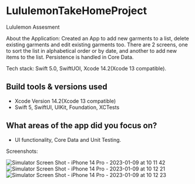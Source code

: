# LululemonTakeHomeProject
Lululemon Assesment

About the Application: 
Created an App to add new garments to a list, delete existing garments and edit existing garments too. There are 2 screens, one to sort the list in alphabetical order or by date, and another to add new items to the list. Persistence is handled in Core Data. 

Tech stack: Swift 5.0, SwiftUOI, Xcode 14.2(Xcode 13 compatible).

## Build tools & versions used
- Xcode Version 14.2(Xcode 13 compatible)
- Swift 5, SwiftUI, UIKit, Foundation, XCTests

## What areas of the app did you focus on?
- UI functionality, Core Data and Unit Testing.

Screenshots:

![Simulator Screen Shot - iPhone 14 Pro - 2023-01-09 at 10 11 42](https://user-images.githubusercontent.com/60441734/211354698-dddac803-4f75-4845-936d-3f0aeb925795.png)
![Simulator Screen Shot - iPhone 14 Pro - 2023-01-09 at 10 12 21](https://user-images.githubusercontent.com/60441734/211354703-347b0c44-4fd0-4be3-b6c5-a2a954686e32.png)
![Simulator Screen Shot - iPhone 14 Pro - 2023-01-09 at 10 12 23](https://user-images.githubusercontent.com/60441734/211354705-cd13a12b-d145-42c8-acf3-d201972251f6.png)
